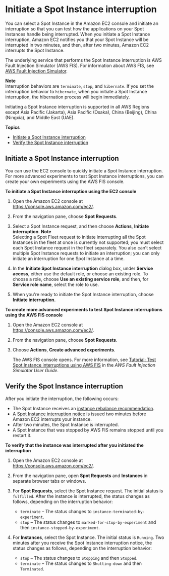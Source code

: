 # Initiate a Spot Instance interruption<a name="initiate-a-spot-instance-interruption"></a>

You can select a Spot Instance in the Amazon EC2 console and initiate an interruption so that you can test how the applications on your Spot Instances handle being interrupted\. When you initiate a Spot Instance interruption, Amazon EC2 notifies you that your Spot Instance will be interrupted in two minutes, and then, after two minutes, Amazon EC2 interrupts the Spot Instance\.

The underlying service that performs the Spot Instance interruption is AWS Fault Injection Simulator \(AWS FIS\)\. For information about AWS FIS, see [AWS Fault Injection Simulator](http://aws.amazon.com/fis)\.

**Note**  
Interruption behaviors are `terminate`, `stop`, and `hibernate`\. If you set the interruption behavior to `hibernate`, when you initiate a Spot Instance interruption, the hibernation process will begin immediately\.

Initiating a Spot Instance interruption is supported in all AWS Regions except Asia Pacific \(Jakarta\), Asia Pacific \(Osaka\), China \(Beijing\), China \(Ningxia\), and Middle East \(UAE\)\.

**Topics**
+ [Initiate a Spot Instance interruption](#initiate-interruption)
+ [Verify the Spot Instance interruption](#spot-interruptions-verify-result)

## Initiate a Spot Instance interruption<a name="initiate-interruption"></a>

You can use the EC2 console to quickly initiate a Spot Instance interruption\. For more advanced experiments to test Spot Instance interruptions, you can create your own experiments using the AWS FIS console\.

**To initiate a Spot Instance interruption using the EC2 console**

1. Open the Amazon EC2 console at [https://console\.aws\.amazon\.com/ec2/](https://console.aws.amazon.com/ec2/)\.

1. From the navigation pane, choose **Spot Requests**\.

1. Select a Spot Instance request, and then choose **Actions**, **Initiate interruption**\.
**Note**  
Selecting a Spot Fleet request to initiate interrupting all the Spot Instances in the fleet at once is currently not supported; you must select each Spot Instance request in the fleet separately\. You also can’t select multiple Spot Instance requests to initiate an interruption; you can only initiate an interruption for one Spot Instance at a time\.

1. In the **Initiate Spot Instance interruption** dialog box, under **Service access**, either use the default role, or choose an existing role\. To choose a role, choose **Use an existing service role**, and then, for **Service role name**, select the role to use\.

1. When you're ready to initiate the Spot Instance interruption, choose **Initiate interruption\.**

**To create more advanced experiments to test Spot Instance interruptions using the AWS FIS console**

1. Open the Amazon EC2 console at [https://console\.aws\.amazon\.com/ec2/](https://console.aws.amazon.com/ec2/)\.

1. From the navigation pane, choose **Spot Requests**\.

1. Choose **Actions**, **Create advanced experiments**\.

   The AWS FIS console opens\. For more information, see [Tutorial: Test Spot Instance interruptions using AWS FIS](https://docs.aws.amazon.com/fis/latest/userguide/fis-tutorial-spot-interruptions.html) in the *AWS Fault Injection Simulator User Guide*\.

## Verify the Spot Instance interruption<a name="spot-interruptions-verify-result"></a>

After you initiate the interruption, the following occurs:
+ The Spot Instance receives an [instance rebalance recommendation](rebalance-recommendations.md)\.
+ A [Spot Instance interruption notice](spot-instance-termination-notices.md) is issued two minutes before Amazon EC2 interrupts your instance\.
+ After two minutes, the Spot Instance is interrupted\.
+ A Spot Instance that was stopped by AWS FIS remains stopped until you restart it\.

**To verify that the instance was interrupted after you initiated the interruption**

1. Open the Amazon EC2 console at [https://console\.aws\.amazon\.com/ec2/](https://console.aws.amazon.com/ec2/)\.

1. From the navigation pane, open **Spot Requests** and **Instances** in separate browser tabs or windows\.

1. For **Spot Requests**, select the Spot Instance request\. The initial status is `fulfilled`\. After the instance is interrupted, the status changes as follows, depending on the interruption behavior:
   + `terminate` – The status changes to `instance-terminated-by-experiment`\.
   + `stop` – The status changes to `marked-for-stop-by-experiment` and then `instance-stopped-by-experiment`\.

1. For **Instances**, select the Spot Instance\. The initial status is `Running`\. Two minutes after you receive the Spot Instance interruption notice, the status changes as follows, depending on the interruption behavior:
   + `stop` – The status changes to `Stopping` and then `Stopped`\.
   + `terminate` – The status changes to `Shutting-down` and then `Terminated`\.
